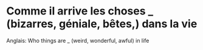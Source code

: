 # Comme il arrive les choses _ (bizarres, géniale, bêtes,) dans la vie

Anglais: Who things are _ (weird, wonderful, awful) in life